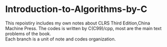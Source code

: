 # Introduction-to-Algorithms-by-C
This repoistiry includes my own notes about CLRS Third Edition,China Machine Press. The codes is written by C(C99)/cpp, most are the main text problems of the book.  
Each branch is a unit of note and codes organization.

